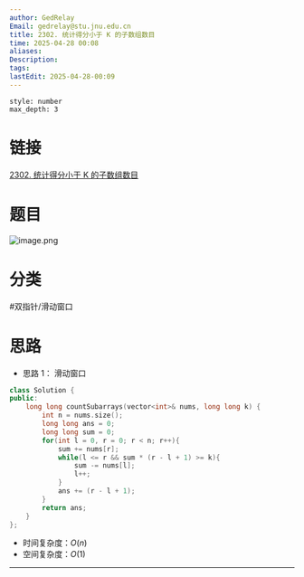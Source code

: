 ```yaml
---
author: GedRelay
Email: gedrelay@stu.jnu.edu.cn
title: 2302. 统计得分小于 K 的子数组数目
time: 2025-04-28 00:08
aliases: 
Description: 
tags: 
lastEdit: 2025-04-28-00:09
---
```


```toc
style: number
max_depth: 3
```

# 链接
[2302. 统计得分小于 K 的子数组数目](https://leetcode.cn/problems/count-subarrays-with-score-less-than-k/) 

# 题目
![image.png](https://ged-pic-bed.oss-cn-guangzhou.aliyuncs.com/img/202504280008082.png)


# 分类
#双指针/滑动窗口 

# 思路
- 思路 1：
滑动窗口

```cpp
class Solution {
public:
    long long countSubarrays(vector<int>& nums, long long k) {
        int n = nums.size();
        long long ans = 0;
        long long sum = 0;
        for(int l = 0, r = 0; r < n; r++){
            sum += nums[r];
            while(l <= r && sum * (r - l + 1) >= k){
                sum -= nums[l];
                l++;
            }
            ans += (r - l + 1);
        }
        return ans;
    }
};
```


- 时间复杂度：${O\left( n \right)  }$ 
- 空间复杂度：${O\left( 1 \right)  }$ 


---

